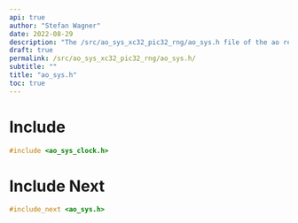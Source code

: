 ```yaml
---
api: true
author: "Stefan Wagner"
date: 2022-08-29
description: "The /src/ao_sys_xc32_pic32_rng/ao_sys.h file of the ao real-time operating system."
draft: true
permalink: /src/ao_sys_xc32_pic32_rng/ao_sys.h/
subtitle: ""
title: "ao_sys.h"
toc: true
---
```


# Include

```c
#include <ao_sys_clock.h>
```

# Include Next

```c
#include_next <ao_sys.h>
```

